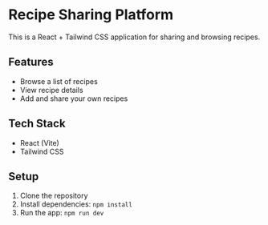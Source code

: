# Recipe Sharing Platform

This is a React + Tailwind CSS application for sharing and browsing recipes.

## Features
- Browse a list of recipes
- View recipe details
- Add and share your own recipes

## Tech Stack
- React (Vite)
- Tailwind CSS

## Setup
1. Clone the repository
2. Install dependencies: `npm install`
3. Run the app: `npm run dev`


